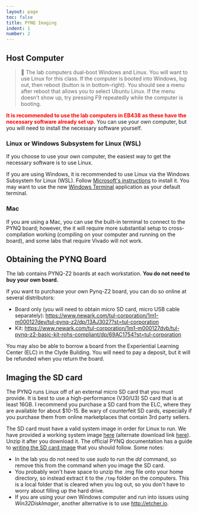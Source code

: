 ```yaml
---
layout: page
toc: false
title: PYNQ Imaging
indent: 1
number: 2
---
```


## Host Computer
> 📝 The lab computers dual-boot Windows and Linux.  You will want to use Linux for this class.  If the computer is booted into Windows, log out, then reboot (button is in bottom-right).  You should see a menu after reboot that allows you to select Ubuntu Linux.  If the menu doesn't show up, try pressing F9 repeatedly while the computer is booting.

<span style="color:red">**It is recommended to use the lab computers in EB438 as these have the necessary software already set up.** </span> You can use your own computer, but you will need to install the necessary software yourself.  

### Linux or Windows Subsystem for Linux (WSL)
If you choose to use your own computer, the easiest way to get the necessary software is to use Linux.  

If you are using Windows, it is recommended to use Linux via the Windows Subsystem for Linux (WSL).  Follow [Microsoft's instructions](https://learn.microsoft.com/en-us/windows/wsl/install) to install it. You may want to use the new [Windows Terminal](https://apps.microsoft.com/detail/9N0DX20HK701?hl=en-US&gl=US) application as your default terminal.

### Mac
If you are using a Mac, you can use the built-in terminal to connect to the PYNQ board; however, the it will require more substantial setup to cross-compilation working (compiling on your computer and running on the board), and some labs that require Vivado will not work.




## Obtaining the PYNQ Board 

The lab contains PYNQ-Z2 boards at each workstation.  **You do not need to buy your own board.**  

If you want to purchase your own Pynq-Z2 board, you can do so online at several distributors:
  * Board only (you will need to obtain micro SD card, micro USB cable separately): <https://www.newark.com/tul-corporation/1m1-m000127dev/tul-pynq-z2/dp/13AJ3027?st=tul-corporation>
  * Kit: <https://www.newark.com/tul-corporation/1m1-m000127dvb/tul-pynq-z2-basic-kit-rohs-compliant/dp/69AC1754?st=tul-corporation>

You may also be able to borrow a board from the Experiential Learning Center (ELC) in the Clyde Building.  You will need to pay a deposit, but it will be refunded when you return the board.  


## Imaging the SD card 
The PYNQ runs Linux off of an external micro SD card that you must provide. It is best to use a high-performance (V30/U3) SD card that is at least 16GB. I recommend you purchase a SD card from the ELC, where they are available for about $10-15. 
Be wary of counterfeit SD cards, especially if you purchase them from online marketplaces that contain 3rd party sellers.  

The SD card must have a valid system image in order for Linux to run.  We have provided a working system image [here](https://byu.box.com/s/btgto9zrhluikq58qmrubld0b3rbh7xh) (alternate download link [here](https://drive.google.com/file/d/1-6xko67BkEfBbHU2tFpgBE976g7P54vs/view?usp=sharing)).  Unzip it after you download it.  The official PYNQ documentation has a guide to [writing the SD card image](https://pynq.readthedocs.io/en/latest/appendix/sdcard.html) that you should follow. Some notes:
* In the lab you do not need to use *sudo* to run the *dd* command, so remove this from the command when you image the SD card.
* You probably won't have space to unzip the .img file onto your home directory, so instead extract it to the `/tmp` folder on the computers.  This is a local folder that is cleared when you log out, so you don't have to worry about filling up the hard drive.
* If you are using your own Windows computer and run into issues using *Win32DiskImager*, another alternative is to use <http://etcher.io>.